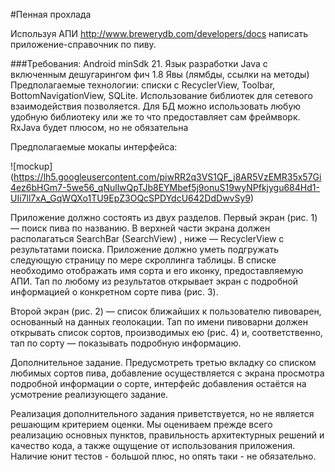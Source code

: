 #Пенная прохлада

Используя АПИ http://www.brewerydb.com/developers/docs написать приложение-справочник по пиву. 

###Требования: 
Android minSdk 21.  Язык разработки Java с включенным дешугарингом фич 1.8 Явы (лямбды, ссылки на методы) 
Предполагаемые технологии: списки с RecyclerView, Toolbar, BottomNavigationView, SQLite. Использование библиотек для сетевого взаимодействия позволяется. Для БД можно использовать любую удобную библиотеку или же то что предоставляет сам фреймворк.   RxJava будет плюсом, но не обязательна

Предполагаемые мокапы интерфейса:

![mockup]
(https://lh5.googleusercontent.com/piwRR2q3VS1QF_j8AR5VzEMR35x57Gi4ez6bHGm7-5we56_qNullwQpTJb8EYMbef5j9onuS19wyNPfkjygu684Hd1-UIi7ll7xA_GqWQXo1TU9EpZ3OQcSPDYdcU642DdDwvSy9)

Приложение должно состоять из двух разделов. 
Первый экран (рис. 1) — поиск пива по названию. В верхней части экрана должен располагаться SearchBar (SearchView) , ниже — RecyclerView с результатами поиска. Приложение должно уметь подгружать следующую страницу по мере скроллинга таблицы. В списке необходимо отображать имя сорта и его иконку, предоставляемую АПИ. Тап по любому из результатов открывает экран с подробной информацией о конкретном сорте пива (рис. 3).

Второй экран (рис. 2) — список ближайших к пользователю пивоварен, основанный на данных геолокации. Тап по имени пивоварни должен открывать список сортов, производимых ею (рис. 4) и, соответственно, тап по сорту — показывать подробную информацию.

Дополнительное задание. Предусмотреть третью вкладку со списком любимых сортов пива, добавление осуществляется с экрана просмотра подробной информации о сорте, интерфейс добавления остаётся на усмотрение реализующего задание.

Реализация дополнительного задания приветствуется, но не является решающим критерием оценки. Мы оцениваем прежде всего реализацию основных пунктов, правильность архитектурных решений и качество кода, а также ощущение от использования приложения.
Наличие юнит тестов - большой плюс, но опять таки - не обязательно.
